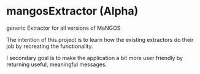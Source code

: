 mangosExtractor (Alpha)
=======================

generic Extractor for all versions of MaNGOS


The intention of this project is to learn how the existing extractors do their job by recreating the functionality.

I secondary goal is to make the application a bit more user friendly by returning useful, meaningful messages.

